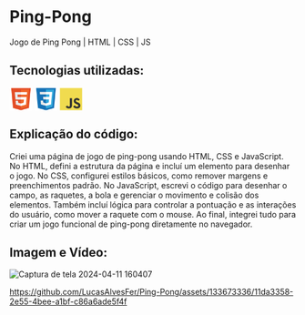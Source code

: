 # Ping-Pong
Jogo de Ping Pong | HTML | CSS | JS

## Tecnologias utilizadas:


<img align="center" alt="HTML" height="40" width="40" src="https://raw.githubusercontent.com/devicons/devicon/master/icons/html5/html5-original.svg"> 
<img align="center" alt="CSS" height="40" width="40" src="https://raw.githubusercontent.com/devicons/devicon/master/icons/css3/css3-original.svg">
<img align="center" alt="CSS" height="40" width="40" src="https://raw.githubusercontent.com/devicons/devicon/master/icons/javascript/javascript-original.svg">


## Explicação do código:
Criei uma página de jogo de ping-pong usando HTML, CSS e JavaScript. No HTML, defini a estrutura da página e incluí um elemento <canvas> para desenhar o jogo. No CSS, configurei estilos básicos, como remover margens e preenchimentos padrão. No JavaScript, escrevi o código para desenhar o campo, as raquetes, a bola e gerenciar o movimento e colisão dos elementos. Também incluí lógica para controlar a pontuação e as interações do usuário, como mover a raquete com o mouse. Ao final, integrei tudo para criar um jogo funcional de ping-pong diretamente no navegador.
<br>


## Imagem e Vídeo:
![Captura de tela 2024-04-11 160407](https://github.com/LucasAlvesFer/Ping-Pong/assets/133673336/c789d225-261e-4072-a695-3b6743b5bec7)


https://github.com/LucasAlvesFer/Ping-Pong/assets/133673336/11da3358-2e55-4bee-a1bf-c86a6ade5f4f

